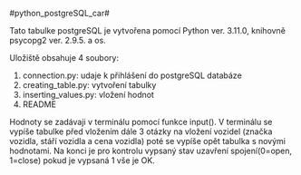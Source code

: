 #python_postgreSQL_car#


Tato tabulke postgreSQL je vytvořena pomocí Python ver. 3.11.0, knihovně psycopg2 ver. 2.9.5. a os.

Uložiště obsahuje 4 soubory:
1. connection.py: udaje k přihlášení do postgreSQL databáze
2. creating_table.py: vytvoření tabulky
3. inserting_values.py: vložení hodnot 
4. README

Hodnoty se zadávaji v terminálu pomocí funkce input(). V terminálu se vypíše tabulke před vložením dále 3 otázky na vložení vozidel (značka vozidla, stáří vozidla a cena vozidla) poté se vypíše opět tabulka s novými hodnotami.
Na konci je pro kontrolu vypsaný stav uzavření spojení(0=open, 1=close) pokud je vypsaná 1 vše je OK. 
